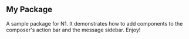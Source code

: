 
## My Package

A sample package for N1. It demonstrates how to add components to the composer's action bar and the message sidebar. Enjoy!